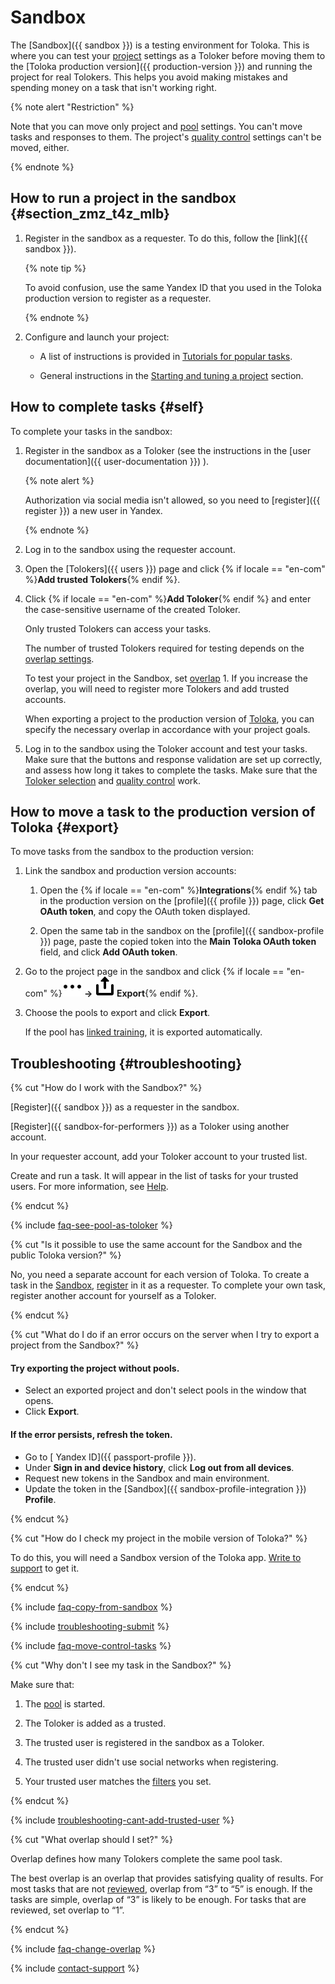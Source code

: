 # Sandbox

The [Sandbox]({{ sandbox }}) is a testing environment for Toloka. This is where you can test your [project](../../glossary.md#project) settings as a Toloker before moving them to the [Toloka production version]({{ production-version }}) and running the project for real Tolokers. This helps you avoid making mistakes and spending money on a task that isn't working right.

{% note alert "Restriction" %}

Note that you can move only project and [pool](../../glossary.md#pool) settings. You can't move tasks and responses to them. The project's [quality control](../../glossary.md#quality-control) settings can't be moved, either.

{% endnote %}

## How to run a project in the sandbox {#section_zmz_t4z_mlb}

1. Register in the sandbox as a requester. To do this, follow the [link]({{ sandbox }}).

    {% note tip %}

    To avoid confusion, use the same Yandex ID that you used in the Toloka production version to register as a requester.

    {% endnote %}

1. Configure and launch your project:

    - A list of instructions is provided in [Tutorials for popular tasks](usecases.md).

    - General instructions in the [Starting and tuning a project](main-steps.md) section.

## How to complete tasks {#self}

To complete your tasks in the sandbox:

1. Register in the sandbox as a Toloker (see the instructions in the [user documentation]({{ user-documentation }}) ).

    {% note alert %}

    Authorization via social media isn't allowed, so you need to [register]({{ register }}) a new user in Yandex.

    {% endnote %}

1. Log in to the sandbox using the requester account.

1. Open the [Tolokers]({{ users }}) page and click {% if locale == "en-com" %}**Add trusted Tolokers**{% endif %}.

1. Click {% if locale == "en-com" %}**Add Toloker**{% endif %} and enter the case-sensitive username of the created Toloker.

    Only trusted Tolokers can access your tasks.

    The number of trusted Tolokers required for testing depends on the [overlap settings](dynamic-overlap.md).

    To test your project in the Sandbox, set [overlap](../../glossary.md#overlap) 1. If you increase the overlap, you will need to register more Tolokers and add trusted accounts.

    When exporting a project to the production version of [Toloka](#export), you can specify the necessary overlap in accordance with your project goals.

1. Log in to the sandbox using the Toloker account and test your tasks. Make sure that the buttons and response validation are set up correctly, and assess how long it takes to complete the tasks. Make sure that the [Toloker selection](filters.md) and [quality control](control.md) work.

## How to move a task to the production version of Toloka {#export}

To move tasks from the sandbox to the production version:

1. Link the sandbox and production version accounts:

    1. Open the {% if locale == "en-com" %}**Integrations**{% endif %} tab in the production version on the [profile]({{ profile }}) page, click **Get OAuth token**, and copy the OAuth token displayed.

    1. Open the same tab in the sandbox on the [profile]({{ sandbox-profile }}) page, paste the copied token into the **Main Toloka OAuth token** field, and click **Add OAuth token**.

1. Go to the project page in the sandbox and click {% if locale == "en-com" %}**![Drop-down button](../_images/drop-down.svg) → ![Export button](../_images/location-job/project/export.svg) Export**{% endif %}.

1. Choose the pools to export and click **Export**.

    If the pool has [linked training](train.md), it is exported automatically.

## Troubleshooting {#troubleshooting}

{% cut "How do I work with the Sandbox?" %}

[Register]({{ sandbox }}) as a requester in the sandbox.

[Register]({{ sandbox-for-performers }}) as a Toloker using another account.

In your requester account, add your Toloker account to your trusted list.

Create and run a task. It will appear in the list of tasks for your trusted users. For more information, see [Help](sandbox.md).

{% endcut %}

{% include [faq-see-pool-as-toloker](../_includes/faq/sandbox/see-pool-as-toloker.md) %}

{% cut "Is it possible to use the same account for the Sandbox and the public Toloka version?" %}

No, you need a separate account for each version of Toloka. To create a task in the [Sandbox](../../glossary.md#sandbox), [register](access.md) in it as a requester. To complete your own task, register another account for yourself as a Toloker.

{% endcut %}

{% cut "What do I do if an error occurs on the server when I try to export a project from the Sandbox?" %}

#### Try exporting the project without pools.

- Select an exported project and don't select pools in the window that opens.
- Click **Export**.

#### If the error persists, refresh the token.

- Go to [ Yandex ID]({{ passport-profile }}).
- Under **Sign in and device history**, click **Log out from all devices**.
- Request new tokens in the Sandbox and main environment.
- Update the token in the [Sandbox]({{ sandbox-profile-integration }}) **Profile**.

{% endcut %}

{% cut "How do I check my project in the mobile version of Toloka?" %}

To do this, you will need a Sandbox version of the Toloka app. [Write to support](../troubleshooting/support.md#support-work-toloka) to get it.

{% endcut %}

{% include [faq-copy-from-sandbox](../_includes/faq/sandbox/copy-from-sandbox.md) %}

{% include [troubleshooting-submit](../_includes/troubleshooting/sandbox/submit.md) %}

{% include [faq-move-control-tasks](../_includes/faq/sandbox/move-control-tasks.md) %}

{% cut "Why don't I see my task in the Sandbox?" %}

Make sure that:

1. The [pool](../../glossary.md#pool) is started.

1. The Toloker is added as a trusted.

1. The trusted user is registered in the sandbox as a Toloker.

1. The trusted user didn't use social networks when registering.

1. Your trusted user matches the [filters](../../glossary.md#filters) you set.

{% endcut %}

{% include [troubleshooting-cant-add-trusted-user](../_includes/troubleshooting/sandbox/cant-add-trusted-user.md) %}

{% cut "What overlap should I set?" %}

Overlap defines how many Tolokers complete the same pool task.

The best overlap is an overlap that provides satisfying quality of results. For most tasks that are not [reviewed](../../glossary.md#assignment-review), overlap from “3” to “5” is enough. If the tasks are simple, overlap of “3” is likely to be enough. For tasks that are reviewed, set overlap to “1”.

{% endcut %}

{% include [faq-change-overlap](../_includes/faq/pool-setup/change-overlap.md) %}

{% include [contact-support](../_includes/contact-support.md) %}